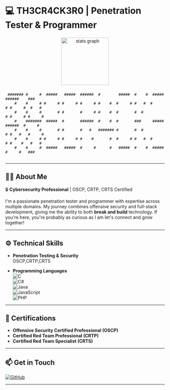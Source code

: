 # 💻 TH3CR4CK3R0 | Penetration Tester & Programmer

###

<div align="center">
  <img src="https://github-readme-stats.vercel.app/api?username=TH3CR4CK3R0&hide_title=false&hide_rank=false&show_icons=true&include_all_commits=true&count_private=true&disable_animations=false&theme=dracula&locale=en&hide_border=false" height="150" alt="stats graph"  />
</div>

###

```
 ####### #     #  #####   #####  ######  #        #####  #    #  #####  ######    ###   
    #    #     # #     # #     # #     # #    #  #     # #   #  #     # #     #  #   #  
    #    #     #       # #       #     # #    #  #       #  #         # #     # #     # 
    #    #######  #####  #       ######  #    #  #       ###     #####  ######  #     # 
    #    #     #       # #       #   #   ####### #       #  #         # #   #   #     # 
    #    #     # #     # #     # #    #       #  #     # #   #  #     # #    #   #   #  
    #    #     #  #####   #####  #     #      #   #####  #    #  #####  #     #   ###   
                                                                                         
```

---

## 👨‍💻 **About Me**  
🔒 **Cybersecurity Professional** | OSCP, CRTP, CRTS Certified  

I'm a passionate penetration tester and programmer with expertise across multiple domains. My journey combines offensive security and full-stack development, giving me the ability to both **break and build** technology. If you're here, you're probably as curious as I am let's connect and grow together!  

---

## ⚙️ **Technical Skills**

- **Penetration Testing & Security**  
 OSCP,CRTP,CRTS

- **Programming Languages**  
  ![C](https://img.shields.io/badge/C-Intermediate-yellow)  
  ![C#](https://img.shields.io/badge/C%23-Advanced-green)  
  ![Java](https://img.shields.io/badge/Java-Advanced-green)  
  ![JavaScript](https://img.shields.io/badge/JavaScript-Advanced-green)  
  ![PHP](https://img.shields.io/badge/PHP-Intermediate-yellow)

---

## 🚀 **Certifications**  
- **Offensive Security Certified Professional (OSCP)**  
- **Certified Red Team Professional (CRTP)**  
- **Certified Red Team Specialist (CRTS)**

---

## 📫 **Get in Touch**

[![GitHub](https://img.shields.io/badge/GitHub-Follow-black)](https://github.com/TH3CR4CK3R0)  

---
